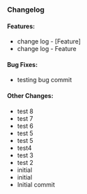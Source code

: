 ### Changelog

#### Features:
- change log - [Feature]
- change log - Feature

#### Bug Fixes:
- testing bug commit

#### Other Changes:
- test 8
- test 7
- test 6
- test 5
- test 5
- test4
- test 3
- test 2
- initial
- initial
- Initial commit


